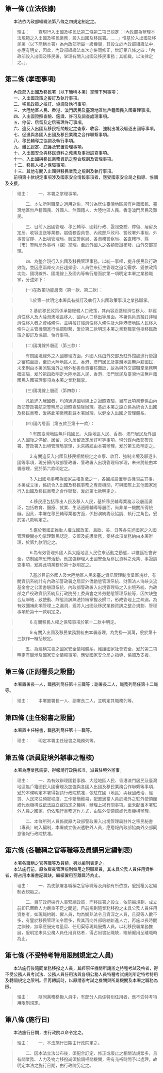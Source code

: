 第一條 (立法依據)
-----------------
　　本法依內政部組織法第八條之四規定制定之。  
> 理由：　　查現行入出國及移民法第二條第二項已規定：「內政部為辦理本法規範之入出國及移民業務，設入出國及移民署。……」惟基於入出國及移民署（以下簡稱本署）為內政部所屬一級機關，其設立於內政部組織法中，亦應有明文，因此，內政部組織法本次亦併同修正，增訂第八條之四：「內政部設入出國及移民署，掌理有關入出國及移民事務；其組織，以法律定之。」。



第二條 (掌理事項)
-----------------
　　內政部入出國及移民署（以下簡稱本署）掌理下列事項：  
　　一、入出國政策之擬訂及執行事項。  
　　二、移民政策之擬訂、協調及執行事項。  
　　三、大陸地區人民、香港、澳門居民及臺灣地區無戶籍國民入國審理事項。  
　　四、入出國證照查驗、鑑識、許可及調查處理事項。  
　　五、停留、居留及定居審理許可事項。  
　　六、違反入出國及移民相關規定之查察、收容、強制出境及驅逐出國等事項。  
　　七、促進與各國入出國及移民業務之合作聯繫事項。  
　　八、移民輔導之協調及執行事項。  
　　九、難民認定、庇護及安置管理事項。  
　　十、入出國安全與移民資料之蒐集及事證調查事項。  
　　十一、入出國與移民業務資訊之整合規劃及管理事項。  
　　十二、移民人權之保障事項。  
　　十三、其他有關入出國與移民業務之規劃及執行事項。  
　　前項第十款規定事項涉及國家安全情報事項者，應受國家安全局之指導、協調及支援。  
> 理由：　　一、本署之掌理事項。

> 　　二、本法所列職掌之適用對象，可分為居住臺灣地區設有戶籍國民、臺灣地區無戶籍國民、外國人、無國籍人、大陸地區人民、香港澳門居民及難民。

> 　　三、目前入出國管理、移民輔導、國籍行政、證照查驗、停留、居留及定居、收容遣送等業務，屬僑務委員會、內政部戶政司、警政署外事組、外事警官隊、入出境管理局、航空警察局、各港務警察局、各直轄市、縣（市）警察局外事科（課）掌理。至於外國人之各類簽證核發，由外交部掌理。

> 　　四、為整合現行入出國及移民管理事務，以統一事權，提升便民及行政效能，並因應兩岸交流日趨頻密、人員往來衍生管理之迫切需求、爰依政策功能、國境線外、國境線上及國內等執行層面於第一項明定本署之業務職掌，分述如下：

> 　　(一)在政策功能層面（第一款、第二款）：

> 　　　1.於第一款明定本署具有擬訂及執行入出國政策事項之業務職掌。

> 　　　2.基於移民政策係承接總體人口政策，其內容涵蓋經濟性移入、非經濟性移入及大陸港澳地區移入、國內人口移出等層面，本署係負責擬訂非經濟性移入者之資格條件，並與擬訂經濟性移入條件及大陸港澳地區人民移入條件之主管機關進行協調聯繫，爰於第二款明定本署之業務職掌包括移民政策之擬訂及協調、執行事項。

> 　　(二)國境線外層面（第三款）：

> 　　有關國境線外之入國審理方面，外國人係由外交部及駐外館處進行簽證之審核面談，至於大陸地區人民、香港、澳門居民及臺灣地區無戶籍國民，未來則由本署派駐海外之境外秘書負責審核面談，故為與外交部職掌業務明確區隔，爰於第四款明定大陸地區人民、香港、澳門居民及臺灣地區無戶籍國民入國審理事項為本署之業務職掌。

> 　　(三)國境線上層面（第四款）：

> 　　凡欲進入我國者，均須通過國境線上之證照查驗，目前此項業務係由內政部警政署航空警察局之證照查驗隊辦理。基於本署之設立係為統合入出國及移民業務，爰將此項業務劃歸本署辦理，以健全入出國之管理體系。

> 　　(四)國內層面（第五款至第十一款）：

> 　　　1.有關臺灣地區無戶籍國民、大陸地區人民、香港、澳門居民及外國人入國後之停留、居留、永久居留及定居許可等事項，現分歸內政部警政署、警政署入出境管理局掌理，未來將統由本署辦理，爰於第五款明定之。

> 　　　2.有關違反入出國及移民相關規定之查察、收容、強制出境及驅逐出國等事項，現分歸內政部警政署、警政署入出境管理局掌理，未來將統由本署辦理，爰於第六款明定之。

> 　　　3.入出國境事務為國家主權象徵之一，各國咸設置專責機關主其事，本署成立後，係統合入出國及移民事務之專責機關，可與國際上其他國家進行入出國及移民業務之合作聯繫，爰於第七款明定之。

> 　　　4.移民應包括移出人民及移入人民，基於移民輔導業務涉及層面廣泛，包括教育、醫療、就業、生活適應輔導等層面，尚非單一機關所得統辦。因此，本署在移民輔導業務方面，係扮演統籌及協調、執行之角色，爰於第八款明定之。

> 　　　5.鑑於我國正推動人權立國政策，且歐、美、日等各先進國家之入國管理機關亦均掌理難民認定、安置及庇護業務，爰將此項業務納由本署辦理，於第九款明定之。

> 　　　6.為有效管理外國人與大陸地區人民往來活動之動態，以維護社會安全，防制國際恐怖活動，應加強辦理入出國安全及移民資料之蒐集、事證調查事項，爰將此項業務於第十款明定之。

> 　　　7.基於目前外國人及大陸地區人民來臺之資訊管理制度呈區塊狀，有關資訊系統計有內政部警政署之居留外僑動態管理系統、財團法人海峽交流基金會之公證書驗證系統、內政部警政署入出境管理局之入出境系統、內政部之戶役政資訊系統及行政院勞工委員會之外勞動態管理系統等，因欠缺整合及聯結，致使動、靜態資訊無法持續掌握及歸口，形成管理上之疏漏，為有效彌補此項管理上之漏洞，爰將入出國及移民業務資訊之整合規劃、管理事項於第十一款明定之。

> 　　　8.有關移民人權之保障事項於第十二款中明定。

> 　　　9.有關入出國及移民業務將統由本署辦理，為免掛一漏萬，爰於第十三款作一概括規定。

> 　　五、為建構完善之國家安全情報體系，維護國家社會安全，爰於第二項明定有關涉及國家安全情報事項，應受國家安全局之指導、協調及支援。



第三條 (正副署長之設置)
-----------------------
　　本署置署長一人，職務列簡任第十三職等；副署長二人，職務列簡任第十二職等。  
> 理由：　　本署置署長一人、副署長二人，並明定其職務列等。



第四條 (主任秘書之設置)
-----------------------
　　本署置主任秘書，職務列簡任第十一職等。  
> 理由：　　明定本署主任秘書之職務列等。



第五條 (派員駐境外辦事之報核)
-----------------------------
　　本署為應業務需要，得報請行政院核准，派員駐境外辦事。  
> 理由：　　一、為有效辦理國籍事務、大陸地區人民、香港澳門居民及臺灣地區無戶籍國民入國審理及加強與各國入出國及移民業務合作聯繫等事項，爰於本條明定本署得報請行政院核准，依駐在國（地區）與我國政治、經貿、人民來往頻密程度、工作繁簡難易，配置適當人員於境外之駐外使領館或代表機構或依法設立或指定之機構，辦理上揭有關事項。至未配置本署駐外人員之國家，仍依現行業務運作方式，由駐外使領館或代表機構辦理。

> 　　二、本條所列人員係就原內政部警政署入出境管理局駐外之移民秘書（專員）納入編制，本署成立後派遣駐外人員，應層報內政部協商外交部同意後報行政院核准。



第六條 (各職稱之官等職等及員額另定編制表)
-----------------------------------------
　　本署各職稱之官等職等及員額，另以編制表定之。  
　　本法施行前，原依雇員管理規則僱用之現職雇員，其未具公務人員任用資格者，得占用本署書記職缺，繼續僱用至離職時為止。  
> 理由：　　一、為使該署各職稱之官等職等及員額有所依據，爰授權另定編制表規範之。

> 　　二、目前政府採行人事緊縮政策，而移民署之設立，依前揭規劃，成立前即已面臨人力嚴重不足之問題，目前規劃隨業務移撥之未具公務人員任用資格者，如現職約聘、僱人員，均為嫻熟法令且資深之人員，且渠等人數不多，有鑒於移民管理法令眾多，與其再向外部吸納新進人力，再施以長時間之訓練，無寧應優先考量留、任用渠等現職優秀人員，以利移民署業務推展，爰明定未具公務人員任用資格者，得占用書記職缺，繼續僱用至離職時為止。



第七條 (不受特考特用限制規定之人員)
-----------------------------------
　　本法施行後隨同業務移撥之人員，其經原任機關所請辦之特種考試及格者，得不受公務人員考試法、公務人員任用法與各項公務人員特種考試規則所定特考特用及轉調規定之限制。但再轉調時，以原請辦考試之機關與所屬機關及本署之職務為限。  
> 理由：　　隨同業務移撥人員中，有部分人員係特別任用者，應不受特考特用限制規定。



第八條 (施行日)
---------------
　　本法施行日期，由行政院以命令定之。  
> 理由：　　一、本法施行日期由行政院定之。

> 　　二、因本法立法公布後，須配合訂定、修正或廢止之相關法規繁多，且有關業務、人力及物力移撥尚須協調相關機關，需有充裕時間予以處理，故明定本法之施行日期，由行政院另定之。